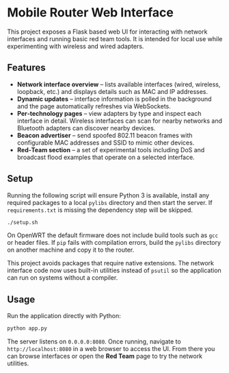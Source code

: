 # Mobile Router Web Interface

This project exposes a Flask based web UI for interacting with network interfaces and
running basic red team tools. It is intended for local use while experimenting with
wireless and wired adapters.

## Features

- **Network interface overview** – lists available interfaces (wired, wireless,
  loopback, etc.) and displays details such as MAC and IP addresses.
- **Dynamic updates** – interface information is polled in the background and the
  page automatically refreshes via WebSockets.
- **Per‑technology pages** – view adapters by type and inspect each interface in
  detail. Wireless interfaces can scan for nearby networks and Bluetooth
  adapters can discover nearby devices.
- **Beacon advertiser** – send spoofed 802.11 beacon frames with configurable
  MAC addresses and SSID to mimic other devices.
- **Red‑Team section** – a set of experimental tools including DoS and broadcast
  flood examples that operate on a selected interface.

## Setup

Running the following script will ensure Python 3 is available, install any
required packages to a local `pylibs` directory and then start the server.
If `requirements.txt` is missing the dependency step will be skipped.

```bash
./setup.sh
```

On OpenWRT the default firmware does not include build tools such as `gcc` or
header files. If `pip` fails with compilation errors, build the `pylibs`
directory on another machine and copy it to the router.

This project avoids packages that require native extensions. The network
interface code now uses built-in utilities instead of `psutil` so the
application can run on systems without a compiler.

## Usage

Run the application directly with Python:

```bash
python app.py
```

The server listens on `0.0.0.0:8080`. Once running, navigate to
`http://localhost:8080` in a web browser to access the UI. From there you can
browse interfaces or open the **Red Team** page to try the network utilities.

